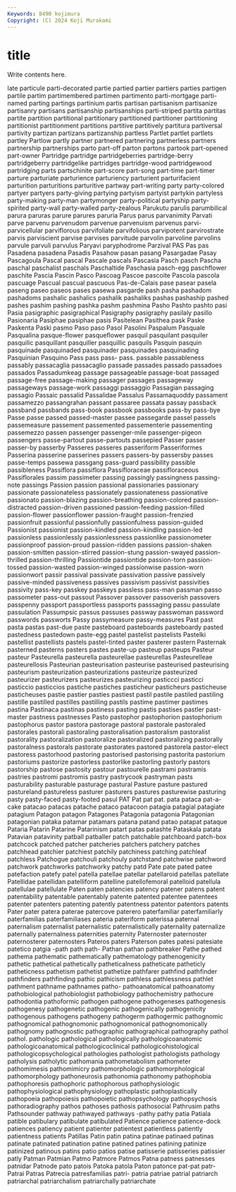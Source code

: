 ```yaml
---
Keywords: 8490 kojimura
Copyright: (C) 2024 Koji Murakami
---
```


# title

Write contents here.



late particule parti-decorated partie partied partier partiers parties partigen
partile partim partimembered partimen partimento parti-mortgage parti-named parting partings partinium
partis partisan partisanism partisanize partisanry partisans partisanship partisanships parti-striped partita
partitas partite partition partitional partitionary partitioned partitioner partitioning partitionist partitionment
partitions partitive partitively partitura partiversal partivity partizan partizans partizanship partless
Partlet partlet partlets partley Partlow partly partner partnered partnering partnerless
partners partnership partnerships parto part-off parton partons partook part-opened part-owner
Partridge partridge partridgeberries partridge-berry partridgeberry partridgelike partridges partridge-wood partridgewood partridging
parts partschinite part-score part-song part-time part-timer parture parturiate parturience parturiency
parturient parturifacient parturition parturitions parturitive partway part-writing party party-colored partyer
partyers party-giving partying partyism partyist partykin partyless party-making party-man partymonger
party-political partyship party-spirited party-wall party-walled party-zealous Parukutu parulis parumbilical parura
paruras parure parures paruria Parus parus parvanimity Parvati parve parvenu
parvenudom parvenue parvenuism parvenus parvi- parvicellular parviflorous parvifoliate parvifolious parvipotent
parvirostrate parvis parviscient parvise parvises parvitude parvolin parvoline parvolins parvule
parvuli parvulus Paryavi paryphodrome Parzival PAS Pas pas Pasadena pasadena
Pasadis Pasahow pasan pasang Pasargadae Pasay Pascagoula Pascal pascal Pascale
pascals Pascasia Pasch pasch Pascha paschal paschalist paschals Paschaltide Paschasia
pasch-egg paschflower paschite Pascia Pascin Pasco Pascoag Pascoe pascoite Pascola
pascola pascuage Pascual pascual pascuous Pas-de-Calais pase pasear pasela paseng
paseo paseos pases pasewa pasgarde pash pasha pashadom pashadoms pashalic
pashalics pashalik pashaliks pashas pashaship pashed pashes pashim pashing pashka
pashm pashmina Pasho Pashto pashto pasi Pasia pasigraphic pasigraphical Pasigraphy
pasigraphy pasilaly pasillo Pasionaria Pasiphae pasiphae pasis Pasitelean Pasithea pask
Paske Paskenta Paski pasmo Paso paso Pasol Pasolini Paspalum Pasquale
Pasqualina pasque-flower pasqueflower pasquil pasquilant pasquiler pasquilic pasquillant pasquiller pasquillic
pasquils Pasquin pasquin pasquinade pasquinaded pasquinader pasquinades pasquinading Pasquinian Pasquino
Pass pass pass- pass. passable passableness passably passacaglia passacaglio passade
passades passado passadoes passados Passadumkeag passage passageable passage-boat passaged passage-free
passage-making passager passages passageway passageways passage-work passaggi passaggio Passagian passaging
passagio Passaic passalid Passalidae Passalus Passamaquoddy passament passamezzo passangrahan passant
passaree passata passay passback passband passbands pass-book passbook passbooks pass-by
pass-bye Passe passe passed passed-master passee passegarde passel passels passemeasure
passement passemented passementerie passementing passemezzo passen passenger passenger-mile passenger-pigeon passengers
passe-partout passe-partouts passepied Passer passer passer-by passerby Passeres passeres passeriform
Passeriformes Passerina passerine passerines passers passers-by passersby passes passe-temps passewa
passgang pass-guard passibility passible passibleness Passiflora passiflora Passifloraceae passifloraceous Passiflorales
passim passimeter passing passingly passingness passing-note passings Passion passion passional
passionaries passionary passionate passionateless passionately passionateness passionative passionato passion-blazing passion-breathing
passion-colored passion-distracted passion-driven passioned passion-feeding passion-filled passion-flower passionflower passion-fraught passion-frenzied
passionfruit passionful passionfully passionfulness passion-guided Passionist passionist passion-kindled passion-kindling passion-led
passionless passionlessly passionlessness passionlike passionometer passionproof passion-proud passion-ridden passions passion-shaken
passion-smitten passion-stirred passion-stung passion-swayed passion-thrilled passion-thrilling Passiontide passiontide passion-torn passion-tossed
passion-wasted passion-winged passionwise passion-worn passionwort passir passival passivate passivation passive
passively passive-minded passiveness passives passivism passivist passivities passivity pass-key passkey
passkeys passless pass-man passman passo passometer pass-out passout Passover passover
passoverish passovers passpenny passport passportless passports passsaging passu passulate passulation
Passumpsic passus passuses passway passwoman password passwords passworts Passy passymeasure
passy-measures Past past pasta pastas past-due paste pasteboard pasteboards pasteboardy
pasted pastedness pastedown paste-egg pastel pastelist pastelists Pastelki pastellist pastellists
pastels pastel-tinted paster pasterer pastern Pasternak pasterned pasterns pasters pastes
paste-up pasteup pasteups Pasteur pasteur Pasteurella pasteurella pasteurellae pasteurellas Pasteurelleae
pasteurellosis Pasteurian pasteurisation pasteurise pasteurised pasteurising pasteurism pasteurization pasteurizations pasteurize
pasteurized pasteurizer pasteurizers pasteurizes pasteurizing pasticcci pasticci pasticcio pasticcios pastiche
pastiches pasticheur pasticheurs pasticheuse pasticheuses pastie pastier pasties pastiest pastil
pastile pastiled pastiling pastille pastilled pastilles pastilling pastils pastime pastimer
pastimes pastina Pastinaca pastinas pastiness pasting pastis pastises pastler past-master
pastness pastnesses Pasto pastophor pastophorion pastophorium pastophorus pastor pastora pastorage
pastoral pastorale pastoraled pastorales pastorali pastoraling pastoralisation pastoralism pastoralist pastorality
pastoralization pastoralize pastoralized pastoralizing pastorally pastoralness pastorals pastorate pastorates pastored
pastorela pastor-elect pastoress pastorhood pastoring pastorised pastorising pastorita pastorium pastoriums
pastorize pastorless pastorlike pastorling pastorly pastors pastorship pastose pastosity pastour
pastourelle pastrami pastramis pastries pastromi pastromis pastry pastrycook pastryman pasts
pasturability pasturable pasturage pastural Pasture pasture pastured pastureland pastureless pasturer
pasturers pastures pasturewise pasturing pasty pasty-faced pasty-footed pasul PAT Pat
pat pat. pata pataca pat-a-cake patacao patacas patache pataco patacoon
patagia patagial patagiate patagium Patagon patagon Patagones Patagonia patagonia Patagonian
patagonian pataka patamar patamars patana patand patao patapat pataque Pataria
Patarin Patarine Patarinism patart patas patashte Pataskala patata Patavian patavinity
patball patballer patch patchable patchboard patch-box patchcock patched patcher patcheries
patchers patchery patches patchhead patchier patchiest patchily patchiness patching patchleaf
patchless Patchogue patchouli patchouly patchstand patchwise patchword patchwork patchworks patchworky
patchy patd Pate pate pated patee patefaction patefy patel patella
patellae patellar patellaroid patellas patellate Patellidae patellidan patelliform patelline patellofemoral
patelloid patellula patellulae patellulate Paten paten patencies patency patener patens
patent patentability patentable patentably patente patented patentee patentees patenter patenters
patenting patently patentness patentor patentors patents Pater pater patera paterae
patercove paterero paterfamiliar paterfamiliarly paterfamilias paterfamiliases pateria pateriform paterissa paternal
paternalism paternalist paternalistic paternalistically paternality paternalize paternally paternalness paternities paternity
Paternoster paternoster paternosterer paternosters Pateros paters Paterson pates patesi patesiate
patetico patgia -path path path- Pathan pathan pathbreaker Pathe pathed
pathema pathematic pathematically pathematology pathenogenicity pathetic pathetical pathetically patheticalness patheticate
patheticly patheticness pathetism pathetist pathetize pathfarer pathfind pathfinder pathfinders pathfinding
pathic pathicism pathless pathlessness pathlet pathment pathname pathnames patho- pathoanatomical
pathoanatomy pathobiological pathobiologist pathobiology pathochemistry pathocure pathodontia pathoformic pathogen pathogene
pathogeneses pathogenesis pathogenesy pathogenetic pathogenic pathogenically pathogenicity pathogenous pathogens pathogeny
pathogerm pathogermic pathognomic pathognomical pathognomonic pathognomonical pathognomonically pathognomy pathognostic pathographic
pathographical pathography pathol pathol. pathologic pathological pathologically pathologicoanatomic pathologicoanatomical pathologicoclinical
pathologicohistological pathologicopsychological pathologies pathologist pathologists pathology patholysis patholytic pathomania pathometabolism
pathometer pathomimesis pathomimicry pathomorphologic pathomorphological pathomorphology pathoneurosis pathonomia pathonomy pathophobia
pathophoresis pathophoric pathophorous pathophysiologic pathophysiological pathophysiology pathoplastic pathoplastically pathopoeia pathopoiesis
pathopoietic pathopsychology pathopsychosis pathoradiography pathos pathoses pathosis pathosocial Pathrusim paths
Pathsounder pathway pathwayed pathways -pathy pathy patia Patiala patible patibulary
patibulate patibulated Patience patience patience-dock patiences patiency patient patienter patientest
patientless patiently patientness patients Patillas Patin patin patina patinae patinaed
patinas patinate patinated patination patine patined patines patining patinize patinized
patinous patins patio patios patise patisserie patisseries patissier patly Patman
Patmian Patmo Patmore Patmos Patna patness patnesses patnidar Patnode pato
patois Patoka patola Paton patonce pat-pat patr- Patrai Patras Patrecia
patresfamilias patri- patria patriae patrial patriarch patriarchal patriarchalism patriarchally patriarchate

